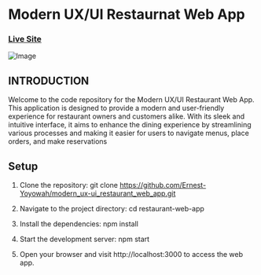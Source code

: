 # Modern UX/UI Restaurnat Web App

### [Live Site](https://e-gericht.netlify.app/)

![Image](https://images.ui8.net/uploads/ui8-long-preview01_1631357477592.jpg)

## INTRODUCTION
Welcome to the code repository for the Modern UX/UI Restaurant Web App.
This application is designed to provide a modern and user-friendly experience for restaurant owners and customers alike.
With its sleek and intuitive interface, it aims to enhance the dining experience by streamlining various processes and making it easier for users to navigate menus, place orders, and make reservations

## Setup
1. Clone the repository:
   git clone https://github.com/Ernest-Yoyowah/modern_ux-ui_restaurant_web_app.git

2. Navigate to the project directory:
   cd restaurant-web-app
3. Install the dependencies:
   npm install
4. Start the development server:
   npm start
5. Open your browser and visit http://localhost:3000 to access the web app.
